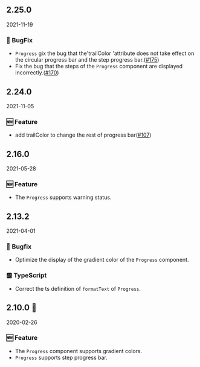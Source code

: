 ## 2.25.0

2021-11-19

### 🐛 BugFix

- `Progress`  gix the bug that the'trailColor 'attribute does not take effect on the circular progress bar and the step progress bar.([#175](https://github.com/arco-design/arco-design/pull/175))
- Fix the bug that the steps of the `Progress` component are displayed incorrectly.([#170](https://github.com/arco-design/arco-design/pull/170))

## 2.24.0

2021-11-05

### 🆕 Feature

- add trailColor to change the rest of progress bar([#107](https://github.com/arco-design/arco-design/pull/107))

## 2.16.0

2021-05-28

### 🆕 Feature

- The `Progress` supports warning status.

## 2.13.2

2021-04-01

### 🐛 Bugfix

- Optimize the display of the gradient color of the `Progress` component.

### 🆎 TypeScript

- Correct the ts definition of `formatText` of `Progress`.



## 2.10.0 🏮

2020-02-26

### 🆕 Feature

- The `Progress` component supports gradient colors.
- `Progress` supports step progress bar.



